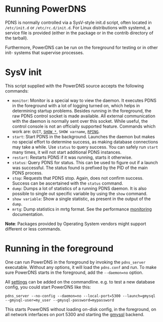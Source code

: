 # Running PowerDNS
PDNS is normally controlled via a SysV-style init.d script, often located in
`/etc/init.d` or `/etc/rc.d/init.d`. For Linux distributions with systemd, a
service file is provided (either in the package or in the contrib directory of
the tarball).

Furthermore, PowerDNS can be run on the foreground for testing or in other init-
systems that supervise processes.

# SysV init
This script supplied with the PowerDNS source accepts the following commands:

* `monitor`: Monitor is a special way to view the daemon. It executes PDNS in the foreground with a lot of logging turned on, which helps in determining startup problems. Besides running in the foreground, the raw PDNS control socket is made available. All external communication with the daemon is normally sent over this socket. While useful, the control console is not an officially supported feature. Commands which work are: `QUIT`, [`SHOW *`](internals.md#show-variable), `SHOW varname`, [`RPING`](internals.md#rping).
* `start`: Start PDNS in the background. Launches the daemon but makes no special effort to determine success, as making database connections may take a while. Use `status` to query success. You can safely run `start` many times, it will not start additional PDNS instances.
* `restart`: Restarts PDNS if it was running, starts it otherwise.
* `status`: Query PDNS for status. This can be used to figure out if a launch was successful. The status found is prefixed by the PID of the main PDNS process.
* `stop`: Requests that PDNS stop. Again, does not confirm success. Success can be ascertained with the `status` command.
* `dump`: Dumps a lot of statistics of a running PDNS daemon. It is also possible to single out specific variable by using the `show` command.
* `show variable`: Show a single statistic, as present in the output of the `dump`.
* `mrtg`: Dump statistics in mrtg format. See the performance [monitoring](../common/logging.md#performance-monitoring) documentation.

**Note**: Packages provided by Operating System vendors might support different
or less commands.

# Running in the foreground
One can run PowerDNS in the foreground by invoking the `pdns_server` executable.
Without any options, it will load the `pdns.conf` and run. To make sure PowerDNS
starts in the foreground, add the `--daemon=no` option.

All [settings](settings.md) can be added on the commandline. e.g. to test a new
database config, you could start PowerDNS like this:

```
pdns_server --no-config --daemon=no --local-port=5300 --launch=gmysql --gmysql-user=my_user --gmysql-password=mypassword
```

This starts PowerDNS without loading on-disk config, in the foreground, on all
network interfaces on port 5300 and starting the [gmysql](backend-generic-mysql.md)
backend.
